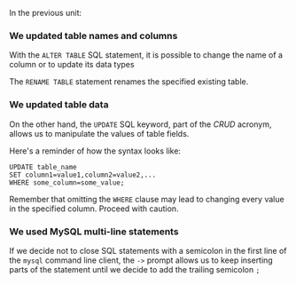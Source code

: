 In the previous unit:

### We updated table names and columns

With the `ALTER TABLE` SQL statement, it is possible to change the name of a column or to update its data types

The `RENAME TABLE` statement renames the specified existing table.

### We updated table data

On the other hand, the `UPDATE` SQL keyword, part of the _CRUD_ acronym, allows us to manipulate the values of table fields.

Here's a reminder of how the syntax looks like: 

```
UPDATE table_name
SET column1=value1,column2=value2,...
WHERE some_column=some_value;
```

Remember that omitting the `WHERE` clause may lead to changing every value in the specified column. Proceed with caution.

### We used MySQL multi-line statements

If we decide not to close SQL statements with a semicolon in the first line of the `mysql` command line client, the `->` prompt allows us to keep inserting parts of the statement until we decide to add the trailing semicolon `;`